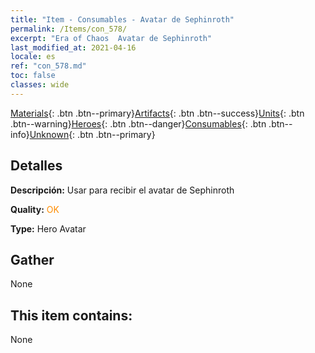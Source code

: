 ```yaml
---
title: "Item - Consumables - Avatar de Sephinroth"
permalink: /Items/con_578/
excerpt: "Era of Chaos  Avatar de Sephinroth"
last_modified_at: 2021-04-16
locale: es
ref: "con_578.md"
toc: false
classes: wide
---
```

 [Materials](/es/Items/){: .btn .btn--primary}[Artifacts](/es/Items/Artifacts/){: .btn .btn--success}[Units](/es/Items/Units/){: .btn .btn--warning}[Heroes](/es/Items/Heroes/){: .btn .btn--danger}[Consumables](/es/Items/Consumables/){: .btn .btn--info}[Unknown](/es/Items/Unknown/){: .btn .btn--primary}

## Detalles
 **Descripción:** Usar para recibir el avatar de Sephinroth

 **Quality:** <span style="color: #FF8C00">OK</span>

 **Type:** Hero Avatar

## Gather

  None

## This item contains:

  None

